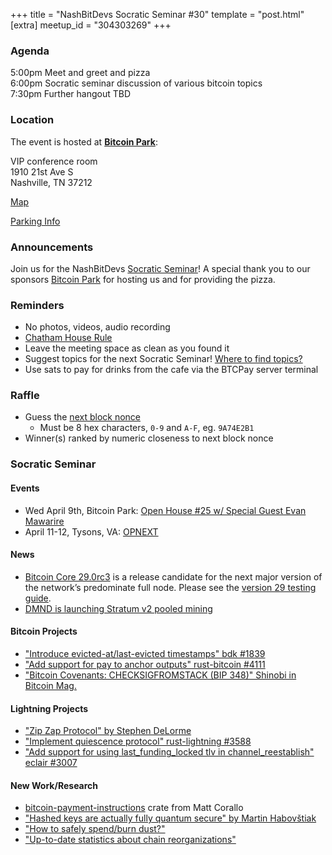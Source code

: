 +++
title = "NashBitDevs Socratic Seminar #30"
template = "post.html"
[extra]
meetup_id = "304303269"
+++

### Agenda
 
5:00pm Meet and greet and pizza  
6:00pm Socratic seminar discussion of various bitcoin topics   
7:30pm Further hangout TBD

### Location

The event is hosted at [**Bitcoin Park**](https://bitcoinpark.com):

VIP conference room   
1910 21st Ave S  
Nashville, TN  37212  

[Map](https://www.google.com/maps/place/1910+21st+Ave+S,+Nashville,+TN+37212/@36.1347819,-86.8029863,17z/data=!3m1!4b1!4m5!3m4!1s0x8864669fea1ce71d:0xdc34986293b94f39!8m2!3d36.1347819!4d-86.8007923)  

[Parking Info](/about/bitcoinpark-parking)  

### Announcements

Join us for the NashBitDevs [Socratic Seminar](/about)! A special thank you to our 
sponsors [Bitcoin Park](https://bitcoinpark.co/) for hosting us and for providing the pizza. 

### Reminders

  - No photos, videos, audio recording
  - [Chatham House Rule](https://www.chathamhouse.org/about-us/chatham-house-rule)
  - Leave the meeting space as clean as you found it
  - Suggest topics for the next Socratic Seminar! [Where to find topics?](/about/find-topics)
  - Use sats to pay for drinks from the cafe via the BTCPay server terminal

### Raffle

  - Guess the [next block nonce](https://nonce.notmandatory.org/)
    - Must be 8 hex characters, `0-9` and `A-F`, eg. `9A74E2B1`
  - Winner(s) ranked by numeric closeness to next block nonce

### Socratic Seminar

#### Events

- Wed April 9th, Bitcoin Park: [Open House #25 w/ Special Guest Evan Mawarire](https://www.meetup.com/bitcoinpark/events/304322136)
- April 11-12, Tysons, VA: [OPNEXT](https://opnext.dev/)

#### News

- [Bitcoin Core 29.0rc3](https://bitcoincore.org/bin/bitcoin-core-29.0/) is a release candidate for the next major version of the network’s predominate full node. Please see the [version 29 testing guide](https://github.com/bitcoin-core/bitcoin-devwiki/wiki/29.0-Release-Candidate-Testing-Guide).
- [DMND is launching Stratum v2 pooled mining](https://www.dmnd.work/)

#### Bitcoin Projects

- ["Introduce evicted-at/last-evicted timestamps" bdk #1839](https://github.com/bitcoindevkit/bdk/pull/1839)
- ["Add support for pay to anchor outputs" rust-bitcoin #4111](https://github.com/rust-bitcoin/rust-bitcoin/pull/4111)
- ["Bitcoin Covenants: CHECKSIGFROMSTACK (BIP 348)" Shinobi in Bitcoin Mag.](https://bitcoinmagazine.com/technical/bitcoin-covenants-checksigfromstack-bip-348?utm_source=substack&utm_medium=email)

#### Lightning Projects

- ["Zip Zap Protocol" by Stephen DeLorme](https://github.com/sbddesign/zipzap)
- ["Implement quiescence protocol" rust-lightning #3588](https://github.com/lightningdevkit/rust-lightning/pull/3588)
- ["Add support for using last_funding_locked tlv in channel_reestablish" eclair #3007](https://github.com/ACINQ/eclair/pull/3007)

#### New Work/Research

- [bitcoin-payment-instructions](https://docs.rs/bitcoin-payment-instructions/) crate from Matt Corallo
- ["Hashed keys are actually fully quantum secure" by Martin Habovštiak](https://groups.google.com/g/bitcoindev/c/jr1QO95k6Uc)
- ["How to safely spend/burn dust?"](https://bitcoin.stackexchange.com/questions/125702/how-to-safely-spend-burn-dust)
- ["Up-to-date statistics about chain reorganizations"](https://bitcoin.stackexchange.com/questions/126019/up-to-date-statistics-about-chain-reorganizations)